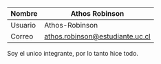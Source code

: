 | Nombre | Athos Robinson |
| ------ | ------ |
| Usuario | Athos-Robinson |
| Correo | athos.robinson@estudiante.uc.cl |
Soy el unico integrante, por lo tanto hice todo.
